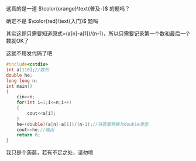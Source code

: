 这真的是一道
$\color{orange}\text{普及-}$ 的题吗？

确定不是 
 $\color{red}\text{入门}$
题吗

其实这题只需要知道原式=(a[n]-a[1])/(n-1)，所以只需要记录第一个数和最后一个数就OK了

这就不用发代码了吧

```cpp
#include<cstdio>
int a[110];//数列 
double he;
long long n;
int main()
{
    cin>>n;
    for(int i=1;i<=n;i++)
    {
        cout<<a[i];
    } 
    he=(double)(a[n]-a[1])/(n-1);//将答案转换为double类型 
    cout<<he;//输出 
    return 0;
}
```

我只是个蒟蒻，若有不足之处，请勿喷